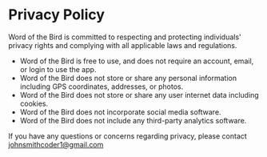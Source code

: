 # Privacy Policy
Word of the Bird is committed to respecting and protecting individuals' privacy rights and complying with all applicable laws and regulations.

* Word of the Bird is free to use, and does not require an account, email, or login to use the app. 
* Word of the Bird does not store or share any personal information including GPS coordinates, addresses, or photos.
* Word of the Bird does not store or share any user internet data including cookies.
* Word of the Bird does not incorporate social media software.
* Word of the Bird does not include any third-party analytics software.

If you have any questions or concerns regarding privacy, please contact johnsmithcoder1@gmail.com
